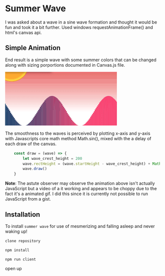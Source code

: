 # Summer Wave

I was asked about a wave in a sine wave formation and thought it would be fun and took it a bit further. Used windows requestAnimationFrame() and html's canvas api.

## Simple Animation

End result is a simple wave with some summer colors that can be changed along with sizing porportions documented in Canvas.js file.

![alt text](/wave.gif)

The smoothness to the waves is perceived by plotting x-axis and y-axis with Javascripts core math method Math.sin(), mixed with the a delay 
of each draw of the canvas. 

```js
    const draw = (wave) => {
        let wave_crest_height = 200
        wave.rectHeight = (wave.startHeight - wave_crest_height) + Math.sin(wave.progress) * wave_crest_height
        wave.draw()
    }
```

**Note**: The astute observer may observe the animation above isn't actually JavaScript but a video of a it working and appears to be choppy due to the fact it's a animated gif. I did this since it is currently not possible to run JavaScript from a gist.

## Installation 

To install `summer wave` for use of mesmerizing and falling asleep and never waking up!

```
clone repository
```

```
npm install
```

```
npm run client
```

open up 